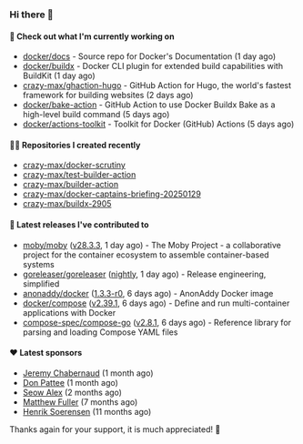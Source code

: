 ### Hi there 👋

#### 👷 Check out what I'm currently working on

- [docker/docs](https://github.com/docker/docs) - Source repo for Docker&#39;s Documentation (1 day ago)
- [docker/buildx](https://github.com/docker/buildx) - Docker CLI plugin for extended build capabilities with BuildKit (1 day ago)
- [crazy-max/ghaction-hugo](https://github.com/crazy-max/ghaction-hugo) - GitHub Action for Hugo, the world&#39;s fastest framework for building websites (2 days ago)
- [docker/bake-action](https://github.com/docker/bake-action) - GitHub Action to use Docker Buildx Bake as a high-level build command (5 days ago)
- [docker/actions-toolkit](https://github.com/docker/actions-toolkit) - Toolkit for Docker (GitHub) Actions (5 days ago)

#### 👨‍💻 Repositories I created recently

- [crazy-max/docker-scrutiny](https://github.com/crazy-max/docker-scrutiny)
- [crazy-max/test-builder-action](https://github.com/crazy-max/test-builder-action)
- [crazy-max/builder-action](https://github.com/crazy-max/builder-action)
- [crazy-max/docker-captains-briefing-20250129](https://github.com/crazy-max/docker-captains-briefing-20250129)
- [crazy-max/buildx-2905](https://github.com/crazy-max/buildx-2905)

#### 🚀 Latest releases I've contributed to

- [moby/moby](https://github.com/moby/moby) ([v28.3.3](https://github.com/moby/moby/releases/tag/v28.3.3), 1 day ago) - The Moby Project - a collaborative project for the container ecosystem to assemble container-based systems
- [goreleaser/goreleaser](https://github.com/goreleaser/goreleaser) ([nightly](https://github.com/goreleaser/goreleaser/releases/tag/nightly), 1 day ago) - Release engineering, simplified
- [anonaddy/docker](https://github.com/anonaddy/docker) ([1.3.3-r0](https://github.com/anonaddy/docker/releases/tag/1.3.3-r0), 6 days ago) - AnonAddy Docker image
- [docker/compose](https://github.com/docker/compose) ([v2.39.1](https://github.com/docker/compose/releases/tag/v2.39.1), 6 days ago) - Define and run multi-container applications with Docker
- [compose-spec/compose-go](https://github.com/compose-spec/compose-go) ([v2.8.1](https://github.com/compose-spec/compose-go/releases/tag/v2.8.1), 6 days ago) - Reference library for parsing and loading Compose YAML files

#### ❤️ Latest sponsors
- [Jeremy Chabernaud](https://github.com/djerfy) (1 month ago)
- [Don Pattee](https://github.com/DPattee) (1 month ago)
- [Seow Alex](https://github.com/seowalex) (2 months ago)
- [Matthew Fuller](https://github.com/mathematics333) (7 months ago)
- [Henrik Soerensen](https://github.com/hsoerensen) (11 months ago)

Thanks again for your support, it is much appreciated! 🙏
